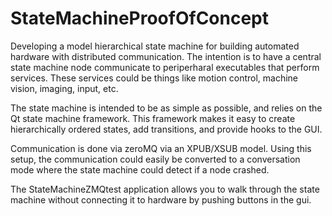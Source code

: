 # StateMachineProofOfConcept
Developing a model hierarchical state machine for building automated hardware with distributed communication.
The intention is to have a central state machine node communicate to periperharal executables that perform services.
These services could be things like motion control, machine vision, imaging, input, etc.

The state machine is intended to be as simple as possible, and relies on the Qt state machine framework.
This framework makes it easy to create hierarchically ordered states, add transitions, and provide hooks to the GUI. 

Communication is done via zeroMQ via an XPUB/XSUB model. Using this setup, the communication could easily be converted to a conversation mode where the state machine could detect if a node crashed. 

The StateMachineZMQtest application allows you to walk through the state machine without connecting it to hardware by pushing buttons in the gui. 

